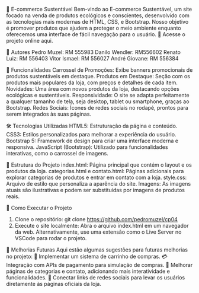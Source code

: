 🌿 E-commerce Sustentável
Bem-vindo ao E-commerce Sustentável, um site focado na venda de produtos ecológicos e conscientes, desenvolvido com as tecnologias mais modernas de HTML, CSS, e Bootstrap. Nosso objetivo é promover produtos que ajudem a proteger o meio ambiente enquanto oferecemos uma interface de fácil navegação para o usuário.
🔗 Acesse o projeto online aqui.

👥 Autores
Pedro Muzel: RM 555983
Danilo Wendler: RM556602
Renato Luiz: RM 556403
Vitor Ismael: RM 556027
André Giovane: RM 556384

🚀 Funcionalidades
Carrossel de Promoções: Exibe banners promocionais de produtos sustentáveis em destaque.
Produtos em Destaque: Seção com os produtos mais populares da loja, com preços e detalhes de cada item.
Novidades: Uma área com novos produtos da loja, destacando opções ecológicas e sustentáveis.
Responsividade: O site se adapta perfeitamente a qualquer tamanho de tela, seja desktop, tablet ou smartphone, graças ao Bootstrap.
Redes Sociais: Ícones de redes sociais no rodapé, prontos para serem integrados às suas páginas.

🛠 Tecnologias Utilizadas
HTML5: Estruturação da página e conteúdo.
CSS3: Estilos personalizados para melhorar a experiência do usuário.
Bootstrap 5: Framework de design para criar uma interface moderna e responsiva.
JavaScript (Bootstrap): Utilizado para funcionalidades interativas, como o carrossel de imagens.

📂 Estrutura do Projeto
index.html: Página principal que contém o layout e os produtos da loja.
categorias.html e contato.html: Páginas adicionais para explorar categorias de produtos e entrar em contato com a loja.
style.css: Arquivo de estilo que personaliza a aparência do site.
Imagens: As imagens atuais são ilustrativas e podem ser substituídas por imagens de produtos reais.

🔧 Como Executar o Projeto
1. Clone o repositório:
 git clone https://github.com/pedromuzel/cp04
2. Execute o site localmente:
Abra o arquivo index.html em um navegador da web.
Alternativamente, use uma extensão como o Live Server no VSCode para rodar o projeto.

🔮 Melhorias Futuras
Aqui estão algumas sugestões para futuras melhorias no projeto:
🛒 Implementar um sistema de carrinho de compras.
💳 Integração com APIs de pagamento para simulação de compras.
📄 Melhorar páginas de categorias e contato, adicionando mais interatividade e funcionalidades.
🔗 Conectar links de redes sociais para levar os usuários diretamente às páginas oficiais da loja.
